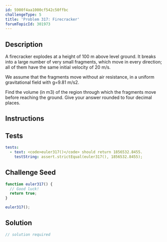 ```yaml
---
id: 5900f4aa1000cf542c50ffbc
challengeType: 5
title: 'Problem 317: Firecracker'
forumTopicId: 301973
---
```


## Description
<section id='description'>
A firecracker explodes at a height of 100 m above level ground. It breaks into a large number of very small fragments, which move in every direction; all of them have the same initial velocity of 20 m/s.


We assume that the fragments move without air resistance, in a uniform gravitational field with g=9.81 m/s2.


Find the volume (in m3) of the region through which the fragments move before reaching the ground.
Give your answer rounded to four decimal places.
</section>

## Instructions
<section id='instructions'>

</section>

## Tests
<section id='tests'>

```yml
tests:
  - text: <code>euler317()</code> should return 1856532.8455.
    testString: assert.strictEqual(euler317(), 1856532.8455);

```

</section>

## Challenge Seed
<section id='challengeSeed'>

<div id='js-seed'>

```js
function euler317() {
  // Good luck!
  return true;
}

euler317();
```

</div>



</section>

## Solution
<section id='solution'>

```js
// solution required
```

</section>
